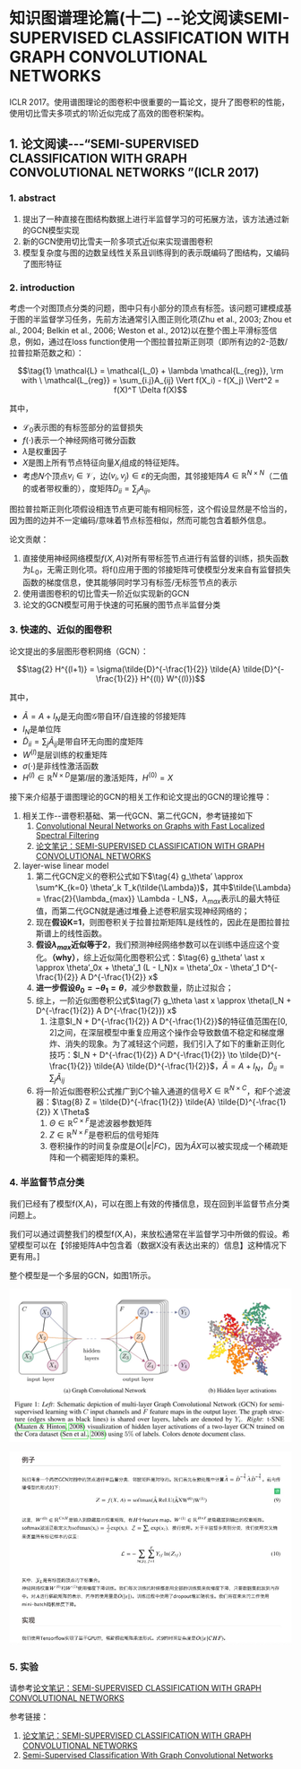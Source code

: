 <h1>知识图谱理论篇(十二) --论文阅读SEMI-SUPERVISED CLASSIFICATION WITH GRAPH CONVOLUTIONAL NETWORKS
</h1>

ICLR 2017。使用谱图理论的图卷积中很重要的一篇论文，提升了图卷积的性能，使用切比雪夫多项式的1阶近似完成了高效的图卷积架构。

<h2>1. 论文阅读---“SEMI-SUPERVISED CLASSIFICATION WITH GRAPH CONVOLUTIONAL NETWORKS
”(ICLR 2017)</h2>

<h3>1. abstract</h3>

1. 提出了一种直接在图结构数据上进行半监督学习的可拓展方法，该方法通过新的GCN模型实现
2. 新的GCN使用切比雪夫一阶多项式近似来实现谱图卷积
3. 模型复杂度与图的边数呈线性关系且训练得到的表示既编码了图结构，又编码了图形特征

<h3>2. introduction</h3>

考虑一个对图顶点分类的问题，图中只有小部分的顶点有标签。该问题可建模成基于图的半监督学习任务，先前方法通常引入图正则化项(Zhu et al., 2003; Zhou et al., 2004; Belkin et al., 2006; Weston et al., 2012)以在整个图上平滑标签信息，例如，通过在loss function使用一个图拉普拉斯正则项（即所有边的2-范数/拉普拉斯范数之和）：

$$\tag{1} \mathcal{L} = \mathcal{L_0} + \lambda \mathcal{L_{reg}}, \rm with \ \mathcal{L_{reg}} = \sum_{i.j}A_{ij} \Vert f(X_i) - f(X_j) \Vert^2 = f(X)^T \Delta f(X)$$

其中，
+ $\mathcal{L_0}$表示图的有标签部分的监督损失
+ $f(\cdot)$表示一个神经网络可微分函数
+ $\lambda$是权重因子
+ $X$是图上所有节点特征向量$X_i$组成的特征矩阵。
+ 考虑𝑁个顶点$v_i \in \mathcal{V}$，边$(v_i, v_j) \in \varepsilon$的无向图，其邻接矩阵$A \in \mathbb{R}^{N \times N}$（二值的或者带权重的），度矩阵$D_{ii} = \sum_jA_{ij}$。

图拉普拉斯正则化项假设相连节点更可能有相同标签，这个假设显然是不恰当的，因为图的边并不一定编码/意味着节点标签相似，然而可能包含着额外信息。

论文贡献：
1. 直接使用神经网络模型$f(X,A)$对所有带标签节点进行有监督的训练，损失函数为$L_0$，无需正则化项。将f()应用于图的邻接矩阵可使模型分发来自有监督损失函数的梯度信息，使其能够同时学习有标签/无标签节点的表示
2. 使用谱图卷积的切比雪夫一阶近似实现新的GCN
3. 论文的GCN模型可用于快速的可拓展的图节点半监督分类


<h3>3. 快速的、近似的图卷积</h3>

论文提出的多层图形卷积网络（GCN）：

$$\tag{2} H^{(l+1)} = \sigma(\tilde{D}^{-\frac{1}{2}} \tilde{A} \tilde{D}^{-\frac{1}{2}} H^{(l)} W^{(l)})$$

其中，
+ $\tilde{A} = A + I_N$是无向图$\mathcal{G}$带自环/自连接的邻接矩阵
+ $I_N$是单位阵
+ $\tilde{D}_{ii} = \sum_j \tilde{A}_{ij}$是带自环无向图的度矩阵
+ $W^{(l)}$是层训练的权重矩阵
+ $\sigma(\cdot)$是非线性激活函数
+ $H^{(l)} \in \mathbb{R}^{N \times D}$是第𝑙层的激活矩阵，$H^{(0)} = X$

接下来介绍基于谱图理论的GCN的相关工作和论文提出的GCN的理论推导：

1. 相关工作--谱卷积基础、第一代GCN、第二代GCN，参考链接如下
    1. [Convolutional Neural Networks on Graphs with Fast Localized Spectral Filtering](https://github.com/charosen/ClassNotes/blob/master/knowledge_graph/cnn_on_graph_fast_localized_spectral_filtering.md)
    2. [论文笔记：SEMI-SUPERVISED CLASSIFICATION WITH GRAPH CONVOLUTIONAL NETWORKS](https://blog.csdn.net/qq_41727666/article/details/84640549)
2. layer-wise linear model
    1. 第二代GCN定义的卷积公式如下$\tag{4} g_\theta’ \approx \sum^K_{k=0} \theta’_k T_k(\tilde{\Lambda})$，其中$\tilde{\Lambda} = \frac{2}{\lambda_{max}} \Lambda - I_N$，$\lambda_{max}$表示L的最大特征值，而第二代GCN就是通过堆叠上述卷积层实现神经网络的；
    2. 现在**假设K=1**，则图卷积关于拉普拉斯矩阵L是线性的，因此在是图拉普拉斯谱上的线性函数。
    3. **假设$\lambda_{max}$近似等于2**，我们预测神经网络参数可以在训练中适应这个变化。**（why）**，综上近似简化图卷积公式：$\tag{6} g_\theta’ \ast x \approx \theta’_0x + \theta’_1 (L - I_N)x = \theta’_0x - \theta’_1 D^{-\frac{1}{2}} A D^{-\frac{1}{2}} x$
    4. **进一步假设$\theta_0 = - \theta_1 = \theta$**，减少参数数量，防止过拟合；
    5. 综上，一阶近似图卷积公式$\tag{7} g_\theta \ast x \approx \theta(I_N + D^{-\frac{1}{2}} A D^{-\frac{1}{2}}) x$
        1. 注意$I_N + D^{-\frac{1}{2}} A D^{-\frac{1}{2}}$的特征值范围在[0, 2]之间，在深层模型中重复应用这个操作会导致数值不稳定和梯度爆炸、消失的现象。为了减轻这个问题，我们引入了如下的重新正则化技巧：$I_N + D^{-\frac{1}{2}} A D^{-\frac{1}{2}} \to \tilde{D}^{-\frac{1}{2}} \tilde{A} \tilde{D}^{-\frac{1}{2}}$，$\tilde{A} = A + I_N$，$\tilde{D}_{ii} = \sum_j \tilde{A}_{ij}$
    6. 将一阶近似图卷积公式推广到C个输入通道的信号$X \in \mathbb{R}^{N \times C}$，和F个滤波器：$\tag{8} Z = \tilde{D}^{-\frac{1}{2}} \tilde{A} \tilde{D}^{-\frac{1}{2}} X \Theta$
        1. $\Theta \in \mathbb{R}^{C \times F}$是滤波器参数矩阵
        2. $Z \in \mathbb{R}^{N \times F}$是卷积后的信号矩阵
        3. 卷积操作的时间复杂度是$O(\vert \varepsilon \vert F C)$，因为$\tilde{A} X$可以被实现成一个稀疏矩阵和一个稠密矩阵的乘积。

<h3>4. 半监督节点分类</h3>

我们已经有了模型f(X,A)，可以在图上有效的传播信息，现在回到半监督节点分类问题上。

我们可以通过调整我们的模型f(X,A)，来放松通常在半监督学习中所做的假设。希望模型可以在【邻接矩阵A中包含着（数据X没有表达出来的）信息】这种情况下更有用。]

整个模型是一个多层的GCN，如图1所示。

![](media/15584039551610.jpg)


![](media/15584043896087.jpg)


<h3>5. 实验</h3>

请参考[论文笔记：SEMI-SUPERVISED CLASSIFICATION WITH GRAPH CONVOLUTIONAL NETWORKS](https://blog.csdn.net/qq_41727666/article/details/84640549)


参考链接：
1. [论文笔记：SEMI-SUPERVISED CLASSIFICATION WITH GRAPH CONVOLUTIONAL NETWORKS](https://blog.csdn.net/qq_41727666/article/details/84640549)
2. [Semi-Supervised Classification With Graph Convolutional Networks](https://davidham3.github.io/blog/2018/07/02/semi-supervised-classification-with-graph-convolutional-networks/)

